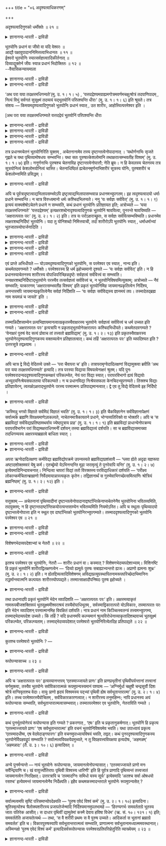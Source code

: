 +++
title = "०६ अदृश्यत्वाधिकरणम्"

+++

अदृश्यत्वादिगुणको धर्मोक्तेः ॥ २१ ॥  
<details><summary>ज्ञानानन्द-भारती - द्राविडी</summary>

अत्रुच्यत्वादिगुणगो तर्मोक्ते: ॥ २१ ॥
</details>

भूतयोनिः प्रधानं वा जीवो वा यदि वेश्वरः ॥  
आद्यौ पक्षावुपादाननिमित्तत्वाभिधानतः ॥ ११ ॥  
ईश्वरो भूतयोनिः स्यात्सर्वज्ञत्वाादिकीर्तनात् ॥  
दिव्याद्युक्तेर्न जीवः स्यान्न प्रधानं भिदोक्तितः ॥ १२ ॥  
--वैयासिकन्यायमाला

<details><summary>ज्ञानानन्द-भारती - द्राविडी</summary>

"पूदयोनि" (पूदङ्गळुक्कुक् कारणम् ऎऩ्बदु पिरदाऩमा? अल्लदु जीवऩा? अल्लदु ईसुवररा? "योऩि" ऎऩ्ऱ सप्तम् कारणत्तैक् कुऱिक्कुम् आऩदिऩाल् कारणम् ऎऩ्बदु उबादाऩ कारणम्, निमित्त कारणम् ऎऩ्ऱु इरुविदमायिरुप्पदाल् मुदलिल् सॊऩ्ऩ इरण्डु पक्षङ्गळुम् (पिरदाऩम्, जीवऩ्) ताऩ् इरुक्क वेण्डुम्।
</details>

<details><summary>ज्ञानानन्द-भारती - द्राविडी</summary>

सर्वक्ञत्तऩ्मै मुदलियदु सॊल्लियिरुप्पदाल् "पूदयोऩि" ईसुवररागत्ताऩ् इरुक्क वेण्डुम्। “तिव्यम्” ऎऩ्बदु मुदलियदु सॊल्लियिरुप्पदाल् जीवऩ् अल्ल। वेऱ्ऱुमै सॊल्लियिरुप्पदाल् पिरदाऩमुम् इल्लै।
</details>

‘अथ परा यया तदक्षरमधिगम्यते’(मु. उ. १। १। ५) , ‘यत्तदद्रेश्यमग्राह्यमगोत्रमवर्णमचक्षुःश्रोत्रं तदपाणिपादम् , नित्यं विभुं सर्वगतं सुसूक्ष्मं तदव्ययं यद्भूतयोनिं परिपश्यन्ति धीराः’ (मु. उ. १। १। ६) इति श्रूयते। तत्र संशयः — किमयमदृश्यत्वादिगुणको भूतयोनिः प्रधानं स्यात् , उत शारीरः, आहोस्वित्परमेश्वर इति ।

\[अथ परा यया तदक्षरमधिगम्यते यत्तदद्रेयं भूतयोनिं परिपश्यन्ति धीराः

<details><summary>ज्ञानानन्द-भारती - द्राविडी</summary>

ऎऩ्ऱ मुण्डगोबनिषत् वाक्यम् इन्द अदिगरणत्तिऱ्कु विषयम्। इङ्गु कूऱप्पट्टुळ्ळ, पुलऩ्गळाल् अऱियमुडियाद अऴिवऱ्ऱ जगत्कारण वस्तु पिरदाऩमा? जीवऩा? परमेच्वरऩा ऎऩ्ऱु संसयम्।
</details>

<details><summary>ज्ञानानन्द-भारती - द्राविडी</summary>

मिगवुम् सूक्ष्ममाऩदुम् पुलऩ्गळाल् अऱिय मुडियाददुम् कारणप्पॊरुळुमाऩ पिरदाऩम्दाऩ्। इङ्गु ‘पूदयोनि’ पदत्ताल् कुऱिप्पिडप्पडुगिऱदु। अल्लदु नि ऎऩ्ऱ पदत्तिऱ्कु निमित्तम् ऎऩ्ऱ अर्त्तम् कॊण्डाल्, ताऩ् सॆय्युम् कर्माक्कळ् मूलम् उलगप् पडैप्पिऱ्कु जीवऩ् कारणमावदाल् पूदयोऩि पदम् जीवऩै कुऱिक्कलाम्। आगवे पूदयोनि ईसुवरऩल्ल ऎऩ्ऱु पूर्वबक्षम्।
</details>

<details><summary>ज्ञानानन्द-भारती - द्राविडी</summary>

ऎल्लाम् अऱिन्दवऩ्, स्वप्रगासऩ् ऎऩ्ऱु सॊल्लियिरुप्पदालुम् अक्षरत्तैक् काट्टिलुम् वेऱागक् कूऱियिरुप्पदालुम् पूदयोनि पिरदाऩमो जीवऩो अल्ल। ईसुवरऩ्दाऩ् ऎऩ्ऱु सित्तान्दम्\]
</details>

<details><summary>ज्ञानानन्द-भारती - द्राविडी</summary>

“ऎदऩाल् अन्द अक्षरम् (नासमऱ्ऱदु) अऱियप् पडुगिऱदो अदु मेलाऩदु (परावित्यै)”, 'ऎन्द अदु पार्क्कत्तगाददो किरहिक्कत्तगाददो, कोत्तिर मऱ्ऱदो, वर्णम् (जादि) अऱ्ऱदो, कण्, कादु इल्ला तदुवो अदु कैगाल् इल्लाददु’, ''नित्यमायिरुप्पदु, महिमैयुडैयदु, ऎङ्गुमुळ्ळदु, वॆगु सूक्ष्ममाऩदु, ऎदै पिराणिगळुक्कुक् कारणमागदीरर्गळ् पार्क्किऱार् कळो, अदु कुऱैवऱ्ऱदु' (मुण्डग १ १-५, ६) ऎऩ्ऱु सॊल्लप्पट्टिरुक्किऱदु। पार्क्कत्तगाद तऩ्मै मुदलिय कुणङ्गळैयुडैयदाय् पिराणिगळुक्कु कारणमायुळ्ळ इदु पिरदाऩमाग इरुक्कलामा, अल्लदु सारीरऩा अल्लदु परमेसुवररा, ऎऩ्ऱु अङ्गे सन्देहम्।
</details>

तत्र प्रधानमचेतनं भूतयोनिरिति युक्तम् , अचेतनानामेव तस्य दृष्टान्तत्वेनोपादानात् । ‘यथोर्णनाभिः सृजते गृह्णते च यथा पृथिव्यामोषधयः सम्भवन्ति। यथा सतः पुरुषात्केशलोमानि तथाक्षरात्सम्भवतीह विश्वम्’ (मु. उ. १। १। ७) इति। ननूर्णनाभिः पुरुषश्च चेतनाविह दृष्टान्तत्वेनोपात्तौ; नेति ब्रूमः। न हि केवलस्य चेतनस्य तत्र सूत्रयोनित्वं केशलोमयोनित्वं चास्ति। चेतनाधिष्ठितं ह्यचेतनमूर्णनाभिशरीरं सूत्रस्य योनिः, पुरुषशरीरं च केशलोम्नामिति प्रसिद्धम् ।

<details><summary>ज्ञानानन्द-भारती - द्राविडी</summary>

पूर्वबक्षम्: अङ्गु असेदऩमायुळ्ळ पिरदाऩम् पिराणिगळिऩ् कारणम् ऎऩ्बदु युक्तम्, अदऱ्कु तिरुष्टान्दमाग असेदऩङ्गळैये ऎडुत्तुक्कॊण्डि रुप्पदिऩाल्, ‘ऎप्पडि सिलन्दि उण्डु पण्णुगिऱदो, ऎडुत्तुक्कॊण्डु विडुगिऱदो, ऎप्पडि पूमियिल् ऒषदिगळ् उण्डागिऩ्ऱऩवो, ऎप्पडि जीवित्तिरुक्कुम् पुरुषऩिडमिरुन्दु केसम् लोमम् उण्डागिऩ्ऱऩवो, अप्पडिये अक्षरत्तिलिरुन्दु इङ्गु पिरबञ्जम् उण्डागिऱदु' (मुण्डग १-१-७) ऎऩ्ऱु, इङ्गु सेदऩर्गळायिरुक्कुम् सिलन्दियुम्, पुरुषऩुमल्लवा तिरुष्टान्दमाग ऎडुत्तुक् कॊळ्ळप्पट्टिरुक्किऱदु? ऎऩ्ऱाल् इल्लै ऎऩ्गिऱोम्। अङ्गु वॆऱुम् सेदऩऩुक्कु नूलिऩ् कारणत्तऩ्मैयुम्, केसलोमङ् गळिऩ् कारणत्तऩ्मैयुम् किडैयादल्लवा? सेदऩऩ् इरुन्दु वरुम् असेदऩमाऩ सिलन्दियिऩ् सरीरम्दाऩ् नूलुक्कुक् कारणम्, पुरुषऩुडैय सरीरम्दाऩ् केसलो मङ्गळुक्कुक् कारणम्।
</details>

अपि च पूर्वत्रादृष्टत्वाद्यभिलापसम्भवेऽपि द्रष्टृत्वाद्यभिलापासम्भवान्न प्रधानमभ्युपगतम्। इह त्वदृश्यत्वादयो धर्माः प्रधाने सम्भवन्ति। न चात्र विरुध्यमानो धर्मः कश्चिदभिलप्यते। ननु ‘यः सर्वज्ञः सर्ववित्’ (मु. उ. १। १। ९) इत्ययं वाक्यशेषोऽचेतने प्रधाने न सम्भवति, कथं प्रधानं भूतयोनिः प्रतिज्ञायत इति; अत्रोच्यते — ‘यया तदक्षरमधिगम्यते’ ‘यत्तदद्रेश्यम्’ इत्यक्षरशब्देनादृश्यत्वादिगुणकं भूतयोनिं श्रावयित्वा, पुनरन्ते श्रावयिष्यति — ‘अक्षरात्परतः परः’ (मु. उ. २। १। २) इति। तत्र यः परोऽक्षराच्छ्रुतः, स सर्वज्ञः सर्ववित्सम्भविष्यति। प्रधानमेव त्वक्षरशब्दनिर्दिष्टं भूतयोनिः। यदा तु योनिशब्दो निमित्तवाची, तदा शारीरोऽपि भूतयोनिः स्यात् , धर्माधर्माभ्यां भूतजातस्योपार्जनादिति ।

<details><summary>ज्ञानानन्द-भारती - द्राविडी</summary>

मेलुम् पार्क्कप्पडाद तऩ्मै मुदलाऩदु सॊऩ्ऩदु सम्बविक्कुमाऩालुम्, पार्क्कुम् तऩ्मै मुदलियदु सॊऩ्ऩदु सम्बविक्कादु ऎऩ्बदिऩाल् मुऩ्ऩाल् पिरदाऩम् ऒप्पुक्कॊळ्ळप्पडविल्लै।
</details>

<details><summary>ज्ञानानन्द-भारती - द्राविडी</summary>

इङ्गेयो पार्क्कत्तगाद तऩ्मै मुदलिय तर्मङ्गळ् पिरदाऩत्तिल् सम्बविक्कुम्। इङ्गु इदऱ्कु विरोदप् पडक्कूडिय तर्मम् ऎदुवुम् सॊल्लप् पडवुमिल्लै।
</details>

<details><summary>ज्ञानानन्द-भारती - द्राविडी</summary>

‘ऎवर् (पॊदुवाग) ऎल्लामऱिन्दवरो, ऎल्ला वऱ्ऱैयुम् (विसेषमागवुम्) अऱिन्दवरो' (मुण्डग १-१-९) ऎऩ्ऱ इन्द पिऩ्ऩुळ्ळ वाक्कियम् असेदऩमाऩ पिरदाऩत्तिल् पॊरुन्दादे, ऎप्पडि पिरदाऩम् पूदयोऩि (पिराणिगळुक्कु कारणम्) ऎऩ्ऱु पिरदिक्ञै सॆय्यप्पडुगिऱदु? ऎऩ्ऱाल् अङ्गु सॊल्गिऱोम्। “ऎदऩाल् अन्द अक्षरम् अऱियप्पडुगिऱदो”, “ऎन्द अदु पार्क्कमुडियाददो" ऎऩ्ऱु पार्क्कमुडियात्तऩ्मै मुदलाऩ कुणङ्गळैयुडैय पूदयोऩियै अक्षरम् ऎऩ्ऱ सप्तत्तिऩाल् सॊल्लिविट्टु, मऱुबडियुम् कडैसियिल् “मेलाऩ अक्षरत्तिऱ्कुम् मेले" ऎऩ्ऱु सॊल्लप्पोगिऱदु; अङ्गे ऎदु अक्षरत्तिऱ्कु मेले ऎऩ्ऱु सॊल्लप्पट्टिरुक्किऱदो, अदु (सामाऩ्यमाग) ऎल्लामऱिन्दवर् (विसेषमाग) ऎल्लावऱ्ऱैयुम् अऱिन्दवराग इरुक्कलाम्; अक्षरम् ऎऩ्ऱ सप्तत्ताल् सॊल्लप्पडुम् पिरदाऩम्दाऩ् पूदयोऩि।"
</details>

<details><summary>ज्ञानानन्द-भारती - द्राविडी</summary>

योऩि ऎऩ्ऱ सप्तम् निमित्तमॆऩ्बदैच् चॊल्वदु ऎऩ्ऱिरुन्दालो, तर्मा तर्मङ्गळिऩाल् पूदक् कूट्टत्तै सम्बादिप्पदिऩाल् सारीरऩुम् पूदयोऩियाय् इरुक्कलाम्।
</details>

एवं प्राप्ते अभिधीयते — योऽयमदृश्यत्वादिगुणको भूतयोनिः, स परमेश्वर एव स्यात् , नान्य इति। कथमेतदवगम्यते ? धर्मोक्तेः। परमेश्वरस्य हि धर्म इहोच्यमानो दृश्यते — ‘यः सर्वज्ञः सर्ववित्’ इति। न हि प्रधानस्याचेतनस्य शारीरस्य वोपाधिपरिच्छिन्नदृष्टेः सर्वज्ञत्वं सर्ववित्त्वं वा सम्भवति। नन्वक्षरशब्दनिर्दिष्टाद्भूतयोनेः परस्यैव तत्सर्वज्ञत्वं सर्ववित्त्वं च, न भूतयोनिविषयमित्युक्तम्; अत्रोच्यते — नैवं सम्भवति; यत्कारणम् ‘अक्षरात्सम्भवतीह विश्वम्’ इति प्रकृतं भूतयोनिमिह जायमानप्रकृतित्वेन निर्दिश्य, अनन्तरमपि जायमानप्रकृतित्वेनैव सर्वज्ञं निर्दिशति — ‘यः सर्वज्ञः सर्वविद्यस्य ज्ञानमयं तपः। तस्मादेतद्ब्रह्म नाम रूपमन्नं च जायते’ इति ।

<details><summary>ज्ञानानन्द-भारती - द्राविडी</summary>

सित्तान्दम्: ऎऩ्ऱिव्विदम् वरुम्बोदु सॊल्लप् पडुगिऱदु। इन्द पार्क्कमुडियात्तऩ्मै मुदलिय कुणङ्गळोडु कूडिय पूदयोऩि ऎदुवो, अदु परमेसुवररागत्ताऩ् इरुक्कलाम्, वेऱु इल्लै। इदु ऎप्पडि अऱियप्पडुगिऱदु? 'तर्मङ्गळ् सॊल्लियिरुप् पदाल्'। परमेसुवररुडैय तर्ममल्लवा इङ्गु सॊल्लप्पडुवदाग काणप्पडुगिऱदु। 'ऎल्लाम् अऱिन्दवर् ऎल्लावऱ्ऱैयुम् अऱिन्दवर् ऎवरो' ऎऩ्ऱु, असेदऩ माऩ पिरदाऩत्तिऱ्कावदु, उबादियिऩाल् अळवुक्कुळ् पट्ट ञाऩत्तैयुडैय सारीरऩुक्कावदु, ऎल्लाम् अऱियुम् तऩ्मैयो ऎल्लावऱ्ऱैयुम् अऱियुम् तऩ्मैयो सम्बविक्कादु अल्लवा?
</details>

<details><summary>ज्ञानानन्द-भारती - द्राविडी</summary>

अक्षरम् ऎऩ्ऱ सप्तत्तिऩाल् सॊल्लप्पट्ट पूदयोऩिक्कु वेऱाग मेलुळ्ळदिऱ्कुत्ताऩ् अन्द ऎल्लाम् अऱियुम् तऩ्मैयुम् ऎल्लावऱ्ऱैयुम् अऱियुम् तऩ्मैयुमे तविर, पूदयोऩि विषयमिल्लै, ऎऩ्ऱु सॊल्लप्पट्टदेयॆऩ्ऱाल्, अङ्गु सॊल्गिऱोम्। इव्विदम् सम्बविक्कादु। एऩॆऩ्ऱाल् ‘अक्षरत्ति लिरुन्दु इङ्गु पिरबञ्जम् उण्डागिऱदु' ऎऩ्ऱु पिरुगिरुदमाऩ पूदयोऩियै इङ्गे उण्डागप् पोवदऱ्कु मूल कारणमाय् कुऱिप्पिट्टु विट्टु, पिऱगुम् कूड, 'ऎवर् ऎल्लाम् अऱिन्दवरो, ऎल्लावऱ्ऱैयुम् अऱिन्दवरो, ऎवरुडैय तबस् ञाऩमयमो, अवरिडमिरुन्दु इन्द पिरह्मम् (हिरण्यगर्प्पर्), नामम्, रूबम्, अऩ्ऩम् इवै उण्डागिऱदो' ऎऩ्ऱु उण्डागप्पोवदऱ्कु मूलगारणमागवे ऎल्लामऱिन्द वरै कुऱिप्पिडुगिऱदु।
</details>

तस्मान्निर्देशसाम्येन प्रत्यभिज्ञायमानत्वात्प्रकृतस्यैवाक्षरस्य भूतयोनेः सर्वज्ञत्वं सर्ववित्त्वं च धर्म उच्यत इति गम्यते। ‘अक्षरात्परतः परः’ इत्यत्रापि न प्रकृताद्भूतयोनेरक्षरात्परः कश्चिदभिधीयते। कथमेतदवगम्यते ? ‘येनाक्षरं पुरुषं वेद सत्यं प्रोवाच तां तत्त्वतो ब्रह्मविद्याम्’ (मु. उ. १। २। १३) इति प्रकृतस्यैवाक्षरस्य भूतयोनेरदृश्यत्वादिगुणकस्य वक्तव्यत्वेन प्रतिज्ञातत्वात्। कथं तर्हि ‘अक्षरात्परतः परः’ इति व्यपदिश्यत इति ? उत्तरसूत्रे तद्वक्ष्यामः ।

<details><summary>ज्ञानानन्द-भारती - द्राविडी</summary>

आगैयाल् कुऱिप्पिडुवदु समाऩमायिरुप्पदाल् अदुवे इदु ऎऩ्ऱु ञाबगप्पडुत्तप्पडुगिऱबडियाल् पिरगिरुदमाऩ अन्द अक्षरमाऩ पूदयोऩिक्केदाऩ् ऎल्लामऱियुम् तऩ्मैयुम् ऎल्लावऱ्ऱैयुमऱियुम् तऩ्मैयुम् तर्ममाग सॊल्लप्पडुगिऱदॆऩ्ऱु तॆरिगिऱदु। ‘मेलाऩ अक्षरत्तिऱ्कु मेले' ऎऩ्ऱविडत्तिलुम् पिरगिरुदमाऩ पूदयोऩियाऩ अक्षरत्तिऱ्कु अप्पाल् ऎदुवुम् सॊल्लप्पडविल्लै। इदु ऎप्पडि तॆरिगिऱदु? ‘ऎदऩाल् अक्षरमाऩ सत्यमाऩ पुरुषऩै अऱिवाऩो अन्द पिरह्म वित्यैयै वास्तवप्पडिक्कु विळक्किच् चॊऩ्ऩार्' ऎऩ्ऱु तॊडङ्गि पार्क्क मुडियात्तऩ्मै मुदलिय कुणङ्गळैयुडैय अक्षरमाऩ अन्द पूदयोऩिक्कुत्ताऩ् सॊल्ल वेण्डिय तऩ्मै युळ्ळदाग पिरदिक्ञै सॆय्यप्पट्टिरुप्पदाल्। अप्पडि याऩाल् ‘मेलाऩ अक्षरत्तिऱ्कु मेले' ऎऩ्ऱु ऎप्पडि सॊल्लप्पट्टदु ऎऩ्ऱु केट्टाल्, अदै मेलुळ्ळ सूत्तिरत्तिल् सॊल्गिऱोम्।
</details>

अपि चात्र द्वे विद्ये वेदितव्ये उक्ते — ‘परा चैवापरा च’ इति। तत्रापरामृग्वेदादिलक्षणां विद्यामुक्त्वा ब्रवीति ‘अथ परा यया तदक्षरमधिगम्यते’ इत्यादि। तत्र परस्या विद्याया विषयत्वेनाक्षरं श्रुतम्। यदि पुनः परमेश्वरादन्यददृश्यत्वादिगुणकमक्षरं परिकल्प्येत, नेयं परा विद्या स्यात्। परापरविभागो ह्ययं विद्ययोः अभ्युदयनिःश्रेयसफलतया परिकल्प्यते। न च प्रधानविद्या निःश्रेयसफला केनचिदभ्युपगम्यते। तिस्रश्च विद्याः प्रतिज्ञायेरन्, त्वत्पक्षेऽक्षराद्भूतयोनेः परस्य परमात्मनः प्रतिपाद्यमानत्वात्। द्वे एव तु विद्ये वेदितव्ये इह निर्दिष्टे ।

<details><summary>ज्ञानानन्द-भारती - द्राविडी</summary>

मेलुम् इङ्गु इरण्डु वित्यैगळ् अऱियप्पड वेण्डियदाग सॊल्लप्पट्टिरुक्किऩ्ऱऩ। 'परा (मेलाऩदु), अबरा (कीऴाऩदु) ऎऩ्ऱे' ऎऩ्ऱु अवैगळिल् रिक्वेदम् मुदलाऩ लक्षणमुडैय वित्यैयै अबरा ऎऩ्ऱु सॊल्लिविट्टु ‘इऩि ऎदऩाल् अन्द अक्षरम् अऱियप्पडुगिऱदो अदु परा' ऎऩ्बदु मुदलियदाल् सॊल्गिऱदु। अङ्गे परा वित्यैक्कु विषयमाग अक्षरम् सॊल्लप्पट्टिरुक्किऱदु। पार्क्क मुडियात्तऩ्मै मुदलाऩ कुणङ्गळैयुडैय अक्षरम् ऎऩ्बदु परमेसुवररैविड वेऱु ऎऩ्ऱु कल्बिक्किऱदा यिरुन्दाल् इदु परा वित्यै आगादु। वित्यैगळिल् परा अबरा ऎऩ्ऱ इन्द पिरिवु अप्युदत्तै पलऩायुडैयदु। निच्चिरेयसत्तै पलऩायुडैयदु ऎऩ्बदिऩाल् कल्बिक् कप्पडुगिऱदु। पिरदाऩत्तै अऱिवदु निच्चिरेयसत्तै पलऩायुडैयदु ऎऩ्ऱु यारालुम् ऒप्पुक्कॊळ्ळप् पडविल्लै। मूऩ्ऱु वित्यैगळ् पिरदिक्ञैसॆय्यप् पट्टदागवुम् आगुम्, उऩ्ऩुडैय पक्षत्तिल्, पूदयोऩि याऩ अक्षरत्तिऱ्कुम् मेलायुळ्ळ परमात्मा पिरदिबादिक् कप्पडुवदाल्। इङ्गेयो इरण्डे वित्यैगळ् ताऩ् अऱिय वेण्डियदाग कुऱिप्पिडप् पट्टिरुक्किऩ्ऱऩ।
</details>

‘कस्मिन्नु भगवो विज्ञाते सर्वमिदं विज्ञातं भवति’ (मु. उ. १। १। ३) इति चैकविज्ञानेन सर्वविज्ञानापेक्षणं सर्वात्मके ब्रह्मणि विवक्ष्यमाणेऽवकल्पते, नाचेतनमात्रैकायतने प्रधाने, भोग्यव्यतिरिक्ते वा भोक्तरि। अपि च ‘स ब्रह्मविद्यां सर्वविद्याप्रतिष्ठामथर्वाय ज्येष्ठपुत्राय प्राह’ (मु. उ. १। १। १) इति ब्रह्मविद्यां प्राधान्येनोपक्रम्य परापरविभागेन परां विद्यामक्षराधिगमनीं दर्शयन् तस्या ब्रह्मविद्यात्वं दर्शयति। सा च ब्रह्मविद्यासमाख्या तदधिगम्यस्य अक्षरस्याब्रह्मत्वे बाधिता स्यात् ।

<details><summary>ज्ञानानन्द-भारती - द्राविडी</summary>

“हे पगवऩ्, ऎदु अऱियप्पट्टाल् इदु ऎल्लाम् अऱियप्पट्टदाग आगुम्” ऎऩ्ऱु ऒऩ्ऱैयऱिवदिऩाल् ऎल्लावऱ्ऱैयुम् अऱिवदै ऎदिर्बार्प्पदु ऎल्ला स्वरूबमायुळ्ळ पिरह्मम् सॊल्लप्पड उत्तेसम् ऎऩ्ऱाल्दाऩ् पॊरुत्तमागुम्; असेदऩङ्गळुक्कु मात्तिरम् (असेदऩम् पूराविऱ्कुम्) ऒरे इरुप्पिडमाऩ पिरदाऩत्तैयो, पोक्कियत्तिऱ्कु वेऱायुळ्ळ पोक्ता वैयो, सॊल्ल उत्तेस मॆऩ्ऱाल् पॊरुन्दादु।
</details>

<details><summary>ज्ञानानन्द-भारती - द्राविडी</summary>

मेलुम्, "ऎल्ला वित्यैगळुक्कुम् पिरदिष्टै यायुळ्ळ पिरह्म वित्यैयै अवर् मूत्त पुत्तिरऩागिय अदर्वावुक्कुच् चॊऩ्ऩार्” (मुण्डग १-१-१) ऎऩ्ऱु पिरदाऩमाग पिरह्मवित्यैयै आरम्बित्तु, परा अबरा ऎऩ्ऱु पिरित्तु अक्षरत्तै अडैविक्किऱ परावित्यै यैक् काट्टुगिऱवर् अदऱ्कु पिरह्म वित्यैयायिरुक्कुम् तऩ्मैयै काट्टुगिऱार्। अन्द “पिरह्म वित्यै” ऎऩ्ऱ पॆयरो, अदऩाल् अऱियप्पडुम् अक्षरत्तिऱ्कु पिरह्मत्तऩ्मैयिल्लै याऩाल्, पादिक्कप्पट्टुविडुम्।
</details>

अपरा ऋग्वेदादिलक्षणा कर्मविद्या ब्रह्मविद्योपक्रमे उपन्यस्यते ब्रह्मविद्याप्रशंसायै — ‘प्लवा ह्येते अदृढा यज्ञरूपा अष्टादशोक्तमवरं येषु कर्म। एतच्छ्रेयो येऽभिनन्दन्ति मूढा जरामृत्युं ते पुनरेवापि यन्ति’ (मु. उ. १। २। ७) इत्येवमादिनिन्दावचनात्। निन्दित्वा चापरां विद्यां ततो विरक्तस्य परविद्याधिकारं दर्शयति — ‘परीक्ष्य लोकान्कर्मचितान्ब्राह्मणो निर्वेदमायान्नास्त्यकृतः कृतेन। तद्विज्ञानार्थं स गुरुमेवाभिगच्छेत्समित्पाणिः श्रोत्रियं ब्रह्मनिष्ठम्’ (मु. उ. १। २। १२) इति ।

<details><summary>ज्ञानानन्द-भारती - द्राविडी</summary>

पिरह्मवित्यैयिऩ् आरम्बत्तिल् रिक्वेदम् मुदलिय लक्षणमुडैय अबरमाऩ कर्मवित्यै, पिरह्मवित्यैयै पुगऴुवदऱ्काग, सॊल्लप्पट्टि रुक्किऱदु। 'ऎवर्गळ् विषयमाग ताऴ्न्द (अनित्यमाऩ) पलऩैत् तरुम् कर्मा सुरुदियिल् सॊल्लप् पट्टिरुक्किऱदो, इन्द यक्ञरूबमाऩ (यक्ञत्ताल् निरूबणम् सॆय्यप्पडुगिऱ) १८म् वलिमैयऱ्ऱ तॆप्पङ्गळ् ऎन्द मूडर्गळ् इदुवे सिरेयस् ऎऩ्ऱु सन्दोषप्पडुगिऱार्गळो अवर्गळ् जरैयैयुम् मरणत्तैयुम् अडिक्कडि अडैगिऱार्गळ्" (मुण्डग १-२-७) ऎऩ्बदु मुदलाऩ निन्दिक्कुम् वसऩत्तिऩाल् अबरावित्यैयै निन्दित्तुविट्टु, अदिलिरुन्दु विरक्ति यडैन्दवऩुक्कु परवित्यैयिल् अदिगारम् ऎऩ्ऱुम् काट्टुगिऱदु, “कर्माविऩाल् सम्बादिक्कप्पट्ट लोगङ् गळै नऩ्गु परीक्षित्तु (अनित्यम् ऎऩ्बदै तीर्माऩित्तु) पिराह्मणऩ् निर्वेदत्तै (वैराक्कियत्तै) अडैय वेण्डुम्। सॆय्यप्पडाददु सॆय्वदिऩाल् किडैयादु। (अनित्यमाऩ कर्मावाल् नित्यमाऩ मोक्षत्तैयडैय मुडियादु) अदै अऱिवदऱ्काग समित्तै कैयिल् ऎडुत्तुक्कॊण्डु सुरोत्रियराय् पिरह्म निष्टरायुळ्ळ कुरुवैये अवऩ् विऩयत्तुडऩ् अडैयवेण्डुम्” ऎऩ्ऱु।
</details>

यत्तूक्तम् — अचेतनानां पृथिव्यादीनां दृष्टान्तत्वेनोपादानाद्दार्ष्टान्तिकेनाप्यचेतनेनैव भूतयोनिना भवितव्यमिति, तदयुक्तम्; न हि दृष्टान्तदार्ष्टान्तिकयोरत्यन्तसाम्येन भवितव्यमिति नियमोऽस्ति। अपि च स्थूलाः पृथिव्यादयो दृष्टान्तत्वेनोपात्ता इति न स्थूल एव दार्ष्टान्तिको भूतयोनिरभ्युपगम्यते। तस्माददृश्यत्वादिगुणको भूतयोनिः परमेश्वर एव ॥ २१ ॥

<details><summary>ज्ञानानन्द-भारती - द्राविडी</summary>

पिरुदिवी मुदलाऩ असेदऩङ्गळै तिरुष्टान् दमाग ऎडुत्तुक्कॊण्डिरुप्पदऩाल्, तार्ष्टान्दिगमाऩ पूदयोऩियुम् असेदऩमाग इरुक्कवेण्डुमॆऩ्ऱु ऎदु सॊल्लप्पट्टदो, अदु युक्तमिल्लै। तिरुष्टान् दत्तिऱ्कुम् तार्ष्टान्दिगत्तिऱ्कुम् पूरावुम् साम्यमिरुक्क वेण्डुमॆऩ्ऱ नियमम् किडैयादल्लवा? मेलुम्, तिरुष्टान्दमाग ऎडुत्तुक्कॊळ्ळप्पट्ट पिरुदिवी मुदलियवै स्तूलमायुळ्ळवै ऎऩ्बदिऩाल्, तार्ष्टान् दिगमाऩ पूदयोऩियुम् स्तूलम्दाऩ् ऎऩ्ऱु ऒप्पुक् कॊळ्वदिल्लै।
</details>

<details><summary>ज्ञानानन्द-भारती - द्राविडी</summary>

आगैयाल् पार्क्कप्पडात्तऩ्मै मुदलिय कुणङ् गळैयुडैय पूदयोऩि परमेसुवरर्दाऩ्।
</details>

विशेषणभेदव्यपदेशाभ्यां च नेतरौ ॥ २२ ॥  
<details><summary>ज्ञानानन्द-भारती - द्राविडी</summary>

विसे षणबेदव्यबदेसाप्याम् स नेदरौ ॥ २२ ॥
</details>

इतश्च परमेश्वर एव भूतयोनिः, नेतरौ — शारीरः प्रधानं वा। कस्मात् ? विशेषणभेदव्यपदेशाभ्याम्। विशिनष्टि हि प्रकृतं भूतयोनिं शारीराद्विलक्षणत्वेन — ‘दिव्यो ह्यमूर्तः पुरुषः सबाह्याभ्यन्तरो ह्यजः। अप्राणो ह्यमनाः शुभ्रः’ (मु. उ. २। १। २) इति। न ह्येतद्दिव्यत्वादिविशेषणम् अविद्याप्रत्युपस्थापितनामरूपपरिच्छेदाभिमानिनः तद्धर्मान्स्वात्मनि कल्पयतः शारीरस्योपपद्यते। तस्मात्साक्षादौपनिषदः पुरुष इहोच्यते ।

<details><summary>ज्ञानानन्द-भारती - द्राविडी</summary>

इदऩालेयुम् पूदयोऩि ऎऩ्बदु परमेसुवरर् ताऩ्, सारीरऩो पिरदाऩमो अल्ल। ऎदऩाल्? 'विसेषणम् पेदम् इरण्डुम् कुऱिप्पिडप्पडुवदाल्' पिरगिरुदमाऩ पूदयोऩियै सारीरऩिडमिरुन्दु वेऱु पट्ट स्वबावमुळ्ळवऩाग 'पुरुषऩ् वॆळियिलुळ्ळ स्तूलम्, उळ्ळेयुळ्ळ सूक्ष्मम् इवैगळुडऩ्गूड इवैगळुक्कु अदिष्टाऩमाग इरुप्पवर्, स्वयम् पिरगासमुळ्ळवर्, रूबमिल्लादवर्, पिऱप्पऱ्ऱवर्, पिराणऩ् इल्लादवर् मऩस् इल्लादवर्, सुत्तर्' ऎऩ्ऱु कुऱिप् पिडुगिऱदु। इन्द स्वयम्बिरगासत् तऩ्मै मुदलिय विसेषणम्, अवित्यैयिऩाल् एऱ्पडुत्तप्पट्टुळ्ळ नाम रूबङ्गळाल् वरम्बुक्कुळ्बट्टदै अबिमाऩिक्किऱ तायुम् अवैगळिऩ् तर्मङ्गळै तऩ्ऩिडत्तिल् कल्बिक् किऱदायुमिरुक्कुम् सारीरऩुक्कुप् पॊरुन्दादल्लवा? आगैयाल् उबनिषत्तुक्कळिल् सॊल्लप्पडुम् पुरुषऩ् - इङ्गे नेरे सॊल्लप्पडुगिऱार्।
</details>

तथा प्रधानादपि प्रकृतं भूतयोनिं भेदेन व्यपदिशति — ‘अक्षरात्परतः परः’ इति। अक्षरमव्याकृतं नामरूपबीजशक्तिरूपं भूतसूक्ष्ममीश्वराश्रयं तस्यैवोपाधिभूतम् , सर्वस्माद्विकारात्परो योऽविकारः, तस्मात्परतः परः इति भेदेन व्यपदिशन् परमात्मानमिह विवक्षितं दर्शयति। नात्र प्रधानं नाम किञ्चित्स्वतन्त्रं तत्त्वमभ्युपगम्य, तस्माद्भेदव्यपदेश उच्यते। किं तर्हि ? यदि प्रधानमपि कल्प्यमानं श्रुत्यविरोधेनाव्याकृतादिशब्दवाच्यं भूतसूक्ष्मं परिकल्प्येत, परिकल्प्यताम्। तस्माद्भेदव्यपदेशात् परमेश्वरो भूतयोनिरित्येतदिह प्रतिपाद्यते ॥ २२ ॥

<details><summary>ज्ञानानन्द-भारती - द्राविडी</summary>

अप्पडिये पिरगिरुदमाऩ पूदयोऩियै पिरदाऩत् तिलिरुन्दु वेऱाग "मेलाऩ अक्षरत्तिऱ्कुम्मेले" ऎऩ्ऱु कुऱिप्पिडुगिऱदु। अक्षरम् ऎऩ्बदु अव्यागिरुदम् (नाम रूबम् एऱ्पडाददु), नाम रूबङ्गळुक्कु पीजमायुळ्ळ सक्ति स्वरूबमायुळ्ळदु, पूदङ्गळुडैय सूक्ष्मम् (संस्काररूबम्), ईसुवरऩै आसिरयमायुडैयदु। अवरुक्के उबादिया कवुमिरुप्पदु। ऎल्ला विगारङ्ग ळुक्कुम् मेलाऩ ऎदु विगारमऱ्ऱिरुक्किऱदो, अन्द मेलाऩदिऱ्कुम् मेले ऎऩ्ऱु वेऱाग कुऱिप्पिट्टिरुप् पदाल्, परमात्मादाऩ्, इङ्गे सॊल्ल उत्तेसिक्कप् पट्टदु ऎऩ्बदैक् काट्टुगिऱदु। ''इङ्गु पिरदाऩम् ऎऩ्ऱु स्वदन्दिरमाऩ ऒरु तत्वत्तै ऒप्पुक्कॊण्डु अदैक्काट्टिलुम् वेऱागक् कुऱिप्पिडुवदाग सॊल्लप् पडविल्लै। पिऩ् ऎप्पडि? कल्बिक्कप्पडुगिऱ पिरदाऩमुम् सुरुदिक्कु विरोदमऩ्ऩियिल् अव्याक्रुदम् मुदलाऩ सप्त ङ्गळाल् सॊल्लप्पडुवदाग पूदङ्गळिऩ् सूक्ष्ममाग कल्बिक्कप्पडुमेयाऩाल् कल्बिक्कप्पडट्टुम्। आगैयाल् (पिरदाऩत्तैक्काट्टिलुम्) वेऱाग कुऱिप्पिडुवदाल् परमेसुवरर् पूदयोनि ऎऩ्ऱ इदु ऎडुत्तुक्काट्टप् पडुगिऱदु।
</details>

कुतश्च परमेश्वरो भूतयोनिः ? —

<details><summary>ज्ञानानन्द-भारती - द्राविडी</summary>

इऩ्ऩुम् ऎदऩाल् परमेसुवरर् पूदयोऩि?
</details>

रूपोपन्यासाच्च ॥ २३ ॥  
<details><summary>ज्ञानानन्द-भारती - द्राविडी</summary>

रूबोबन्यासाच्च ॥ २३ ॥
</details>

अपि च ‘अक्षरात्परतः परः’ इत्यस्यानन्तरम् ‘एतस्माज्जायते प्राणः’ इति प्राणप्रभृतीनां पृथिवीपर्यन्तानां तत्त्वानां सर्गमुक्त्वा, तस्यैव भूतयोनेः सर्वविकारात्मकं रूपमुपन्यस्यमानं पश्यामः — ‘अग्निर्मूर्धा चक्षुषी चन्द्रसूर्यौ दिशः श्रोत्रे वाग्विवृताश्च वेदाः। वायुः प्राणो हृदयं विश्वमस्य पद्भ्यां पृथिवी ह्येष सर्वभूतान्तरात्मा’ (मु. उ. २। १। ४) इति। तच्च परमेश्वरस्यैवोचितम् , सर्वविकारकारणत्वात्। न शारीरस्य तनुमहिम्नः; नापि प्रधानस्य अयं रूपोपन्यासः सम्भवति, सर्वभूतान्तरात्मत्वासम्भवात्। तस्मात्परमेश्वर एव भूतयोनिः, नेतराविति गम्यते ।

<details><summary>ज्ञानानन्द-भारती - द्राविडी</summary>

मेलुम्, 'मेलाऩ अक्षरत्तिऱ्कु मेलेयुळ्ळ ऎऩ्ऱ इदऱ्कुप्पिऱगु 'इदिलिरुन्दु पिराणऩ् उण्डागिऱदु' ऎऩ्ऱु पिराणऩ् मुदल् पिरुदिवि वरैयुळ्ळ तत्वङ्गळिऩ् स्रुष्टियै सॊल्लिविट्टु, पूदयोऩियाऩ अदऱ्के ऎल्ला विगार स्वरूब मायिरुक्कुम् रूबम् वर्णिक्कप्पडुवदै पार्क्किऱोम्। इवरुक्कु अक्ऩि (त्युलोगम्) सिरस्, सन्दिरऩुम्, सूर्यऩुम्, कण्गळ्, तिक्कुगळ् इरण्डु कादुगळ्, विस्तारमायुळ्ळ वेदङ्गळ् वाक्कु, वायु पिराणऩ्, पिरबञ्जम्, ह्रुदयम्, पिरुदिवी पादङ्गळ्। इवर्दाऩ् ऎल्ला पिराणिगळुक्कुम् उळ्ळेयिरुक्कुम् आत्मा (मुण्डग २-१-४) ऎऩ्ऱु। अदुवो परमेसुवररुक् कुत्ताऩ् उसिदम्, ऎल्ला विगारङ्गळुक्कुम् कारणमा यिरुप्पदाल्; अल्बमाऩ महिमैयुळ्ळ सारीरऩुक्कु उसिदमिल्लै इन्द रूबम् वर्णित्तिरुप्पदु पिरदाऩत् तिऱ्कुम् सम्बविक्कादु, ऎल्ला पिराणिगळुक्कुम् उळ्ळेयुळ्ळ आत्मावाग इरुक्कुम् तऩ्मै इल्ला तदिऩाल्, आगैयाल् परमेसुवरर्दाऩ् पूदयोऩि, मऱ्ऱ इरुवर्गळुमिल्लै, ऎऩ्ऱु तॆरिगिऱदु'।
</details>

कथं पुनर्भूतयोनेरयं रूपोपन्यास इति गम्यते ? प्रकरणात् , ‘एषः’ इति च प्रकृतानुकर्षणात्। भूतयोनिं हि प्रकृत्य ‘एतस्माज्जायते प्राणः’ ‘एष सर्वभूतान्तरात्मा’ इति वचनं भूतयोनिविषयमेव भवति। यथा उपाध्यायं प्रकृत्य ‘एतस्मादधीष्व, एष वेदवेदाङ्गपारगः’ इति वचनमुपाध्यायविषयं भवति, तद्वत्। कथं पुनरदृश्यत्वादिगुणकस्य भूतयोनेर्विग्रहवद्रूपं सम्भवति ? सर्वात्मत्वविवक्षयेदमुच्यते, न तु विग्रहवत्त्वविवक्षया इत्यदोषः, ‘अहमन्नम्’ ‘अहमन्नादः’ (तै. उ. ३। १०। ६) इत्यादिवत् ॥

<details><summary>ज्ञानानन्द-भारती - द्राविडी</summary>

इन्द रूबम् वर्णित्तिरुप्पदु पूदयोऩिक्कु ऎऩ्ऱु ऎप्पडित् तॆरिगिऱदु? पिरगरणत्तिऩाल्, 'इवर्’ ऎऩ्ऱु पिरगिरुदमायिरुप्पदै इऴुप्पदाल्, पूदयोऩियैत् तॊडङ्गि ‘इदिलिरुन्दु पिराणऩ् उण्डागिऱदु', 'इवर् ऎल्लाप् पिराणिगळुक्कुम् अन्दरात्मा' ऎऩ्ऱु कूऱुम् वसऩम् पूदयोऩियै विषयमायुळ्ळदागवे अल्लवा आगुम्? उबात्यायरैत् तॊडङ्गि ‘इवरिडमिरुन्दु अत्ययऩम् सॆय्; इवर् वेदम्, वेदत्तिऩ् अङ्गङ्गळ् इवैगळिल् करैगण्डवर्' ऎऩ्ऱु कूऱुम् वसऩम् ऎप्पडि उबात्यायरै विषयमायुळ्ळदो, अदैप्पोल। पार्क्कत्तगाद तऩ्मै मुदलाऩ कुणङ्गळोडु कूडिय पूदयोऩिक्कु विक्किरहत्तुडऩ् कूडिय स्वरूबम् ऎप्पडि सम्बविक्कुम्? ऎल्लामाग इरुक्कुम् तऩ्मैयै सॊल्ल विरुप्पत्तिऩाल् इदु सॊल्लप्पडुगिऱदु, विक्किरहत् तुडऩ् कूडियदु ऎऩ्बदै सॊल्लुम् विरुप्पत्तिऩाल् इल्लै, ऎऩ्बदिऩाल् तोषमिल्लै, 'नाऩ् अऩ्ऩम्, नाऩ् अऩ्ऩम् पुजिक्किऱवऩ् (तैत्तिरीय ३-१०-६) ऎऩ्बदु मुदलियदु पोल'।
</details>

अन्ये पुनर्मन्यन्ते — नायं भूतयोनेः रूपोपन्यासः, जायमानत्वेनोपन्यासात्। ‘एतस्माज्जायते प्राणो मनः सर्वेन्द्रियाणि च। खं वायुर्ज्योतिरापः पृथिवी विश्वस्य धारिणी’ इति हि पूर्वत्र प्राणादि पृथिव्यन्तं तत्त्वजातं जायमानत्वेन निरदिक्षत्। उत्तरत्रापि च ‘तस्मादग्निः समिधो यस्य सूर्यः’ इत्येवमादि ‘अतश्च सर्वा ओषधयो रसश्च’ इत्येवमन्तं जायमानत्वेनैव निर्देक्ष्यति। इहैव कथमकस्मादन्तराले भूतयोनेः रूपमुपन्यसेत् ?

<details><summary>ज्ञानानन्द-भारती - द्राविडी</summary>

वेऱु सिलर् ऎण्णुगिऱार्गळ्, इन्द रूबत्तिऩ् वर्णऩै पूदयोऩिक्कु अल्ल, उण्डावदाग वर्णित्तिरुक्किऱबडियाल्, 'इदिलिरुन्दु पिराणऩ्, मऩस्, इन्दिरियङ्गळ्, आगासम्, वायु, ज्योदिस्, जलम् ऎल्लावऱ्ऱैयुम् ताङ्गिक्कॊण्डिरुक्किऱ पिरुदिवी” ऎऩ्ऱु पिराणऩ् मुदल् पिरुदिवी मुडिवायुळ्ळ तत्वङ्गळिऩ् कूट्टम् उण्डावदाग मुऩ्ऩमे कुऱिप्पिट्टिरुक्किऱार्। पिऩ्ऩालेयुम् ‘ऎदऱ्कु सूर्यऩ् समित्तो अन्द अक्ऩि (त्युलोगम्) अवरिडमिरुन्दु' ऎऩ्ऱिव्विदम् आरम्बित्तु, ‘इदिलिरुन्दु ताऩ् ऎल्ला ओषदिगळुम्, रसङ्गळुम्’ ऎऩ्ऱु मुडिवुळ्ळदाग उण्डागुम् तऩ्मैयुडऩेये कुऱिप्पिडु किऱदु। इङ्गे मात्तिरम् कारणमिल्लामल् मत्तियिल् पूदयोऩियिऩ् रूबत्तै ऎप्पडि वर्णिक्कुम्?
</details>

सर्वात्मत्वमपि सृष्टिं परिसमाप्योपदेक्ष्यति — ‘पुरुष एवेदं विश्वं कर्म’ (मु. उ. २। १। १०) इत्यादिना। श्रुतिस्मृत्योश्च त्रैलोक्यशरीरस्य प्रजापतेर्जन्मादि निर्दिश्यमानमुपलभामहे — ‘हिरण्यगर्भः समवर्तताग्रे भूतस्य जातः पतिरेक आसीत्। स दाधार पृथिवीं द्यामुतेमां कस्मै देवाय हविषा विधेम’ (ऋ. सं. १०। १२१। १) इति; समवर्ततेति अजायतेत्यर्थः — तथा, ‘स वै शरीरी प्रथमः स वै पुरुष उच्यते। आदिकर्ता स भूतानां ब्रह्माग्रे समवर्तत’ इति च। विकारपुरुषस्यापि सर्वभूतान्तरात्मत्वं सम्भवति, प्राणात्मना सर्वभूतानामध्यात्ममवस्थानात्। अस्मिन्पक्षे ‘पुरुष एवेदं विश्वं कर्म’ इत्यादिसर्वरूपोपन्यासः परमेश्वरप्रतिपत्तिहेतुरिति व्याख्येयम् ॥ २३ ॥

<details><summary>ज्ञानानन्द-भारती - द्राविडी</summary>

ऎल्लामागविरुक्कुम् तऩ्मैयैयुम्, स्रुष्टियै मुडित्तुविट्टु, 'इन्द ऎल्ला कर्मावुम् पुरुषऩेदाऩ्' (मुण्डग २-१-१०) ऎऩ्बदु मुदलाऩदाल् पिऩ्ऩाल् उबदेसिक्कप्पोगिऱदु। सुरुदियिलुम्, स्मिरुदियिलुम् मूवुलगत्तैयुम् सरीरमायुडैय पिरजाबदिक्कु जऩ्मम् मुदलियदु सॊल्लप्पडुवदैक् काण्गिऱोम्। 'मुदलिल् हिरण्य कर्प्पर् इरुन्दार् पिऱन्द अवर् पिराणिगळुक्कु ऒरे यजमाऩराग इरुन्दार्। अवर् इन्द पूमियैयुम् त्युलेगत्तैयुम् ताङ्गिऩार्। अन्द ऒरु तेवरै (हिरण्यगर्प्परै) उत्तेसित्तु हविसिऩाल् सेविप्पोम्' (रिक्सम्हिदै १० १२१-१) ऎऩ्ऱु इरुन्दार् ऎऩ्बदऱ्कु पिऱन्दार् ऎऩ्ऱु अर्त्तम्। अप्पडिये अवर्दाऩ् सरीरमुळ्ळ मुदलाऩवर्; अवर्दाऩ् पुरुषऩ् ऎऩ्ऱु सॊल्लप्पडुगिऱार्। पूदङ्गळुक्कु आदिगर्त् तावागिय अन्द पिरह्मम् मुदलिल् इरुन्ददु ऎऩ्ऱु विगार (उण्डाऩ) पुरुषऩुक्कुक्कूड ऎल्ला पूदङ्गळुक्कुम् अन्दरात्मा वागयिरुक्कुम् तऩ्मै सम्बविक्कुम्, ऎल्ला पूदङ्गळिऩुडैय पिराण स्वरूबमाग ऒव्वॊरु सरीरत् तिलुम् इरुप्पदाल्, इन्द पक्षत्तिल् 'इन्द ऎल्ला कर्मा वुम् पुरुषऩे' ऎऩ्बदु मुदलाऩदाल् ऎल्ला रूबमागवुम् इरुप्पदाग सॊल्लियिरुप्पदु परमेसुवररै अऱिवदऱ्कु हेदु ऎऩ्ऱु वियाक्याऩम् सॊल्ल वेण्डुम्।
</details>

